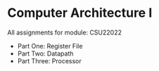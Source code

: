 # Computer Architecture I

All assignments for module: CSU22022
- Part One: Register File
- Part Two: Datapath
- Part Three: Processor
